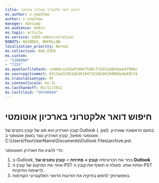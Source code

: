 ```yaml
---
title: חיפוש דואר אלקטרוני בארכיון אוטומטי
ms.author: v-jmathew
author: v-jmathew
manager: dansimp
ms.audience: Admin
ms.topic: article
ms.service: o365-administration
ROBOTS: NOINDEX, NOFOLLOW
localization_priority: Normal
ms.collection: Adm_O365
ms.custom:
- "3100008"
- "7255"
ms.openlocfilehash: ce969ca2d3e07d6b7548cf7a553e8b5bee4799be
ms.sourcegitcommit: 6312ee31561db36104f32282d019d069ede69174
ms.translationtype: MT
ms.contentlocale: he-IL
ms.lasthandoff: 03/11/2021
ms.locfileid: "50746849"
---
```

# <a name="find-email-in-autoarchive"></a>חיפוש דואר אלקטרוני בארכיון אוטומטי

קובץ הארכיון הוא סוג של קובץ נתונים של Outlook (. pst). בפעם הראשונה שארכיון אוטומטי מופעל, קובץ הארכיון נוצר באופן אוטומטי ב: C:\Users\YourUserName\Documents\Outlook Files\archive.pst.

כדי להציג את הארכיון האוטומטי:

1. ב-Outlook, בחר את הכרטיסיה **קובץ >** **פתיחת**  >  **קובץ נתונים של Outlook**.
2. אתר את המיקום של קובץ ה-PST ופתח אותו. פעולה זו תוסיף את קובץ ה-PST לרשימת התיקיות.
3. באפשרותך לחפש בתיקיה את הודעות הדואר האלקטרוני הקודמות.
